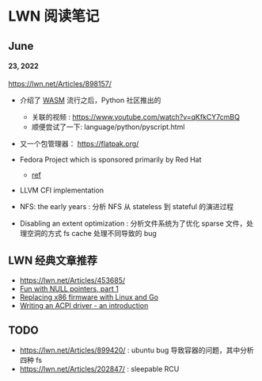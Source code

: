 # LWN 阅读笔记

## June

#### 23, 2022
https://lwn.net/Articles/898157/

- 介绍了 [WASM](https://webassembly.org/getting-started/developers-guide/) 流行之后，Python 社区推出的
  - 关联的视频 : https://www.youtube.com/watch?v=qKfkCY7cmBQ
  - 顺便尝试了一下: language/python/pyscript.html
- 又一个包管理器： https://flatpak.org/
- Fedora Project which is sponsored primarily by Red Hat
  - [ref](https://en.wikipedia.org/wiki/Fedora_Linux)

- LLVM CFI implementation
- NFS: the early years : 分析 NFS 从 stateless 到 stateful 的演进过程
- Disabling an extent optimization : 分析文件系统为了优化 sparse 文件，处理空洞的方式 fs cache 处理不同导致的 bug

## LWN 经典文章推荐

- https://lwn.net/Articles/453685/
- [Fun with NULL pointers, part 1](https://lwn.net/Articles/342330/)
- [Replacing x86 firmware with Linux and Go](https://lwn.net/Articles/738649/)
- [Writing an ACPI driver - an introduction](https://lwn.net/Articles/367630/)

## TODO
- https://lwn.net/Articles/899420/ : ubuntu bug 导致容器的问题，其中分析四种 fs
- https://lwn.net/Articles/202847/ : sleepable RCU
